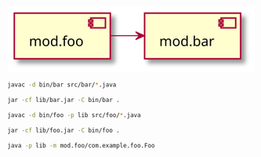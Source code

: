 ![](../assets/plantuml/case1.svg)

```sh
javac -d bin/bar src/bar/*.java
```

```sh
jar -cf lib/bar.jar -C bin/bar .
```

```sh
javac -d bin/foo -p lib src/foo/*.java 
```

```sh
jar -cf lib/foo.jar -C bin/foo .
```

```sh
java -p lib -m mod.foo/com.example.foo.Foo
```

